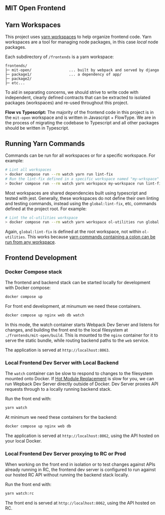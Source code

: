 ## MIT Open Frontend

## Yarn Workspaces

This project uses [yarn workspaces](https://yarnpkg.com/features/workspaces) to help organize frontend code. Yarn workspaces are a tool for managing node packages, in this case _local_ node packages.

Each subdirectory of `/frontends` is a yarn workspace:

```
frontends/
├─ mit-open/                 ... built by webpack and served by django
├─ package1/                 ... a dependency of app/
├─ package2/
├─ etc...
```

To aid in separating concerns, we should strive to write code with independent, clearly defined contracts that can be extracted to isolated packages (workspaces) and re-used throughout this project.

**Flow vs Typescript:** The majority of the frontend code in this project is in the `mit-open` workspace and is written in Javascript + FlowType. We are in the process of migrating the codebase to Typescript and all other packages should be written in Typescript.

## Running Yarn Commands

Commands can be run for all workspaces or for a specific workspace. For example:

```bash
# Lint all workspaces
> docker compose run --rm watch yarn run lint-fix
# Run the lint-fix defined in a specific workspace named "my-wrkspace"
> Docker compose run --rm watch yarn workspace my-workspace run lint-fix
```

Most workspaces are shared dependencies built using typescript and tested with jest. Generally, these workspaces do not define their own linting and testing commands, instead using the `global:lint-fix`, etc, commands defined at the project root. For example:

```bash
# Lint the ol-utilities workspace
> docker compose run --rm watch yarn workspace ol-utilities run global:lint-fix
```

Again, `global:lint-fix` is defined at the root workspace, not within `ol-utilities`. This works because [yarn commands containing a colon can be run from any workspace](https://yarnpkg.com/getting-started/qa#how-to-share-scripts-between-workspaces).

## Frontend Development

### Docker Compose stack

The frontend and backend stack can be started locally for development with Docker compose:

```bash
docker compose up
```

For front end development, at minumum we need these containers.

```bash
docker compose up nginx web db watch
```

In this mode, the watch container starts Webpack Dev Server and listens for changes, and building the front end to the local filesystem at `./frontends/mit-open/build`. This is mounted to the `nginx` container for it to serve the static bundle, while routing backend paths to the `web` service.

The application is served at `http://localhost:8063`.

### Local Frontend Dev Server with Local Backend

The `watch` container can be slow to respond to changes to the filesystem mounted onto Docker. If [Hot Module Replacement](https://webpack.js.org/concepts/hot-module-replacement/) is slow for you, we can run Wepback Dev Server directly outside of Docker. Dev Server proxies API requests through to a locally running backend stack.

Run the front end with:

```bash
yarn watch
```

At minimum we need these containers for the backend:

```bash
docker compose up nginx web db
```

The application is served at `http://localhost:8062`, using the API hosted on your local Docker.

### Local Frontend Dev Server proxying to RC or Prod

When working on the front end in isolation or to test changes against APIs already running in RC, the frontend dev server is configured to run against our hosted RC API without running the backend stack locally.

Run the front end with:

```bash
yarn watch:rc
```

The front end is served at `http://localhost:8062`, using the API hosted on RC.
